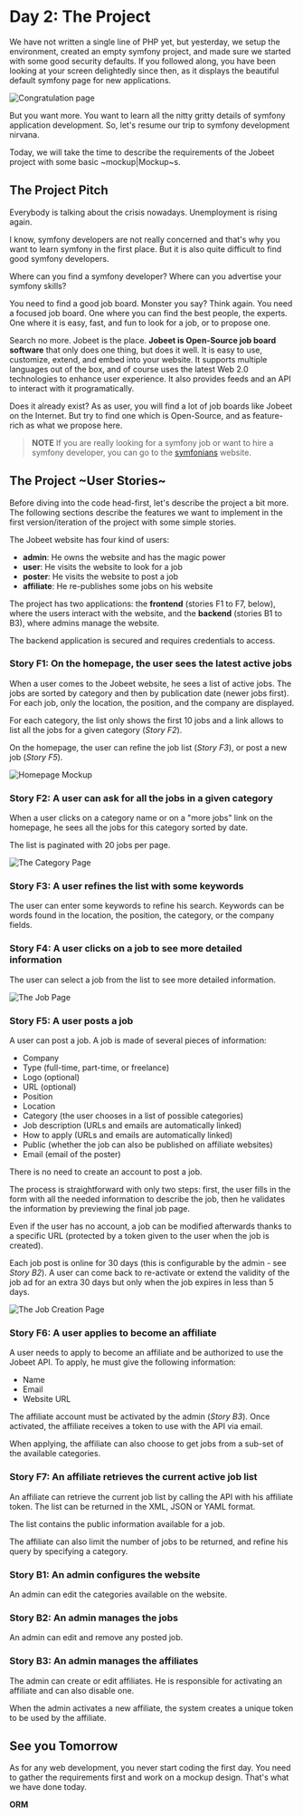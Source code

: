 Day 2: The Project
==================

We have not written a single line of PHP yet, but yesterday, we setup the
environment, created an empty symfony project, and made sure we started with
some good security defaults. If you followed along, you have been looking at
your screen delightedly since then, as it displays the beautiful default
symfony page for new applications.

![Congratulation page](http://www.symfony-project.org/images/jobeet/1_4/01/congratulations.png)

But you want more. You want to learn all the nitty gritty details of symfony
application development. So, let's resume our trip to symfony development
nirvana.

Today, we will take the time to describe the requirements of the Jobeet
project with some basic ~mockup|Mockup~s.

The Project Pitch
-----------------

Everybody is talking about the crisis nowadays. Unemployment is rising again.

I know, symfony developers are not really concerned and that's why you want
to learn symfony in the first place. But it is also quite difficult to find
good symfony developers.

Where can you find a symfony developer? Where can you advertise your symfony
skills?

You need to find a good job board. Monster you say? Think again. You need a
focused job board. One where you can find the best people, the experts. One
where it is easy, fast, and fun to look for a job, or to propose one.

Search no more. Jobeet is the place. **Jobeet is Open-Source job board
software** that only does one thing, but does it well. It is easy to use,
customize, extend, and embed into your website. It supports multiple languages
out of the box, and of course uses the latest Web 2.0 technologies to enhance
user experience. It also provides feeds and an API to interact with it
programatically.

Does it already exist? As as user, you will find a lot of job boards like
Jobeet on the Internet. But try to find one which is Open-Source, and as
feature-rich as what we propose here.

>**NOTE**
>If you are really looking for a symfony job or want to hire a symfony
>developer, you can go to the [symfonians](http://symfonians.net/)
>website.

The Project ~User Stories~
--------------------------

Before diving into the code head-first, let's describe the project a bit more.
The following sections describe the features we want to implement in the first
version/iteration of the project with some simple stories.

The Jobeet website has four kind of users:

 * **admin**: He owns the website and has the magic power
 * **user**: He visits the website to look for a job
 * **poster**: He visits the website to post a job
 * **affiliate**: He re-publishes some jobs on his website

The project has two applications: the **frontend** (stories F1 to F7, below),
where the users interact with the website, and the **backend** (stories B1 to
B3), where admins manage the website.

The backend application is secured and requires credentials to access.

### Story F1: On the homepage, the user sees the latest active jobs

When a user comes to the Jobeet website, he sees a list of active jobs.
The jobs are sorted by category and then by publication date (newer jobs
first). For each job, only the location, the position, and the company are
displayed.

For each category, the list only shows the first 10 jobs and a link allows
to list all the jobs for a given category (*Story F2*).

On the homepage, the user can refine the job list (*Story F3*), or post a new
job (*Story F5*).

![Homepage Mockup](http://www.symfony-project.org/images/jobeet/1_4/02/mockup_homepage.png)

### Story F2: A user can ask for all the jobs in a given category

When a user clicks on a category name or on a "more jobs" link on the
homepage, he sees all the jobs for this category sorted by date.

The list is paginated with 20 jobs per page.

![The Category Page](http://www.symfony-project.org/images/jobeet/1_4/02/mockup_category.png)

### Story F3: A user refines the list with some keywords

The user can enter some keywords to refine his search. Keywords can be words
found in the location, the position, the category, or the company fields.

### Story F4: A user clicks on a job to see more detailed information

The user can select a job from the list to see more detailed information.

![The Job Page](http://www.symfony-project.org/images/jobeet/1_4/02/mockup_job.png)

### Story F5: A user posts a job

A user can post a job. A job is made of several pieces of information:

  * Company
  * Type (full-time, part-time, or freelance)
  * Logo (optional)
  * URL (optional)
  * Position
  * Location
  * Category (the user chooses in a list of possible categories)
  * Job description (URLs and emails are automatically linked)
  * How to apply (URLs and emails are automatically linked)
  * Public (whether the job can also be published on affiliate websites)
  * Email (email of the poster)

There is no need to create an account to post a job.

The process is straightforward with only two steps: first, the user fills in
the form with all the needed information to describe the job, then he
validates the information by previewing the final job page.

Even if the user has no account, a job can be modified afterwards thanks to a
specific URL (protected by a token given to the user when the job is created).

Each job post is online for 30 days (this is configurable by the admin - see
*Story B2*). A user can come back to re-activate or extend the validity of the
job ad for an extra 30 days but only when the job expires in less than 5 days.

![The Job Creation Page](http://www.symfony-project.org/images/jobeet/1_4/02/mockup_post.png)

### Story F6: A user applies to become an affiliate

A user needs to apply to become an affiliate and be authorized to use the
Jobeet API. To apply, he must give the following information:

  * Name
  * Email
  * Website URL

The affiliate account must be activated by the admin (*Story B3*). Once
activated, the affiliate receives a token to use with the API via email.

When applying, the affiliate can also choose to get jobs from a sub-set of the
available categories.

### Story F7: An affiliate retrieves the current active job list

An affiliate can retrieve the current job list by calling the API with his
affiliate token. The list can be returned in the XML, JSON or YAML format.

The list contains the public information available for a job.

The affiliate can also limit the number of jobs to be returned, and refine
his query by specifying a category.

### Story B1: An admin configures the website

An admin can edit the categories available on the website.

### Story B2: An admin manages the jobs

An admin can edit and remove any posted job.

### Story B3: An admin manages the affiliates

The admin can create or edit affiliates. He is responsible for activating
an affiliate and can also disable one.

When the admin activates a new affiliate, the system creates a unique token
to be used by the affiliate.

See you Tomorrow
----------------

As for any web development, you never start coding the first day. You need
to gather the requirements first and work on a mockup design. That's what we
have done today.

__ORM__